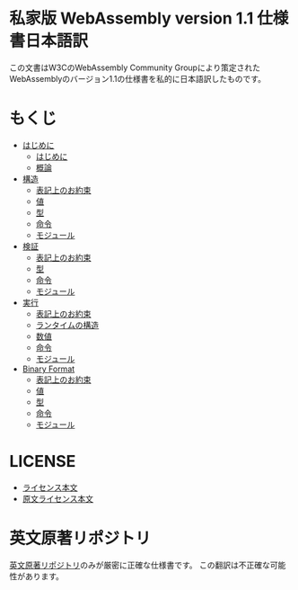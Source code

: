 # 私家版 WebAssembly version 1.1 仕様書日本語訳

この文書はW3CのWebAssembly Community Groupにより策定されたWebAssemblyのバージョン1.1の仕様書を私的に日本語訳したものです。

# もくじ

 - [はじめに](https://pcysl5edgo.github.io/WASMSpec/Introduction)
   - [はじめに](https://pcysl5edgo.github.io/WASMSpec/Introduction#はじめに)
   - [概論](https://pcysl5edgo.github.io/WASMSpec/Introduction#概論)
 - [構造](https://pcysl5edgo.github.io/WASMSpec/Structure)
   - [表記上のお約束](https://pcysl5edgo.github.io/WASMSpec/Structure#表記上のお約束)
   - [値](https://pcysl5edgo.github.io/WASMSpec/Structure#値)
   - [型](https://pcysl5edgo.github.io/WASMSpec/Structure#型)
   - [命令](https://pcysl5edgo.github.io/WASMSpec/Structure#命令)
   - [モジュール](https://pcysl5edgo.github.io/WASMSpec/Structure#モジュール)
 - [検証](https://pcysl5edgo.github.io/WASMSpec/Validation)
   - [表記上のお約束](https://pcysl5edgo.github.io/WASMSpec/Validation#表記上のお約束)
   - [型](https://pcysl5edgo.github.io/WASMSpec/Validation#型)
   - [命令](https://pcysl5edgo.github.io/WASMSpec/Validation#命令)
   - [モジュール](https://pcysl5edgo.github.io/WASMSpec/Validation#モジュール)
 - [実行](https://pcysl5edgo.github.io/WASMSpec/Execution)
   - [表記上のお約束](https://pcysl5edgo.github.io/WASMSpec/Execution#表記上のお約束)
   - [ランタイムの構造](https://pcysl5edgo.github.io/WASMSpec/Execution#ランタイムの構造)
   - [数値](https://pcysl5edgo.github.io/WASMSpec/Execution#数値)
   - [命令](https://pcysl5edgo.github.io/WASMSpec/Execution#命令)
   - [モジュール](https://pcysl5edgo.github.io/WASMSpec/Execution#モジュール)
 - [Binary Format](https://pcysl5edgo.github.io/WASMSpec/BinaryFormat)
   - [表記上のお約束](https://pcysl5edgo.github.io/WASMSpec/BinaryFormat#表記上のお約束)
   - [値](https://pcysl5edgo.github.io/WASMSpec/BinaryFormat#値)
   - [型](https://pcysl5edgo.github.io/WASMSpec/BinaryFormat#型)
   - [命令](https://pcysl5edgo.github.io/WASMSpec/BinaryFormat#命令)
   - [モジュール](https://pcysl5edgo.github.io/WASMSpec/BinaryFormat#モジュール)

# LICENSE

 - [ライセンス本文](./LICENSE)
 - [原文ライセンス本文](https://www.w3.org/Consortium/Legal/2015/copyright-software-and-document)

# 英文原著リポジトリ

[英文原著リポジトリ](https://github.com/WebAssembly/spec)のみが厳密に正確な仕様書です。
この翻訳は不正確な可能性があります。